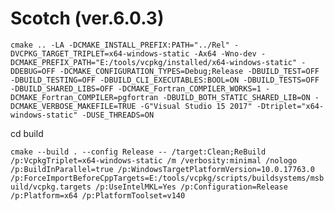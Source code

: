   # Scotch (ver.6.0.3) 

`cmake .. -LA -DCMAKE_INSTALL_PREFIX:PATH="../Rel" -DVCPKG_TARGET_TRIPLET=x64-windows-static -Ax64 -Wno-dev -DCMAKE_PREFIX_PATH="E:/tools/vcpkg/installed/x64-windows-static" -DDEBUG=OFF -DCMAKE_CONFIGURATION_TYPES=Debug;Release -DBUILD_TEST=OFF -DBUILD_TESTING=OFF -DBUILD_CLI_EXECUTABLES:BOOL=ON -DBUILD_TESTS=OFF -DBUILD_SHARED_LIBS=OFF -DCMAKE_Fortran_COMPILER_WORKS=1 -DCMAKE_Fortran_COMPILER=pgfortran -DBUILD_BOTH_STATIC_SHARED_LIB=ON -DCMAKE_VERBOSE_MAKEFILE=TRUE -G"Visual Studio 15 2017" -Dtriplet="x64-windows-static" -DUSE_THREADS=ON`

cd build

`cmake --build . --config Release -- /target:Clean;ReBuild /p:VcpkgTriplet=x64-windows-static /m /verbosity:minimal /nologo /p:BuildInParallel=true /p:WindowsTargetPlatformVersion=10.0.17763.0 /p:ForceImportBeforeCppTargets=E:/tools/vcpkg/scripts/buildsystems/msbuild/vcpkg.targets /p:UseIntelMKL=Yes /p:Configuration=Release /p:Platform=x64 /p:PlatformToolset=v140`


